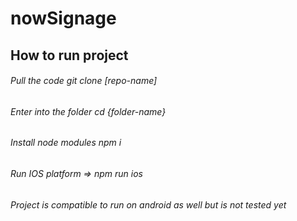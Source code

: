 # nowSignage
## How to run project
###### Pull the code git clone [repo-name]
###### Enter into the folder cd {folder-name}
###### Install node modules npm i
###### Run IOS platform => npm run ios
###### Project is compatible to run on android as well but is not tested yet
